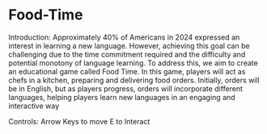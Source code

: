 # Food-Time

Introduction:
Approximately 40% of Americans in 2024 expressed an interest in learning a new language. However, achieving this goal can be challenging due to the time commitment required and the difficulty and potential monotony of language learning. To address this, we aim to create an educational game called Food Time. In this game, players will act as chefs in a kitchen, preparing and delivering food orders. Initially, orders will be in English, but as players progress, orders will incorporate different languages, helping players learn new languages in an engaging and interactive way

Controls:
Arrow Keys to move
E to Interact

